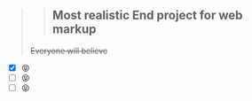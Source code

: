 
>> ## Most realistic End project for web markup
>
> ~~Everyone will believe~~

- [x] :stuck_out_tongue_closed_eyes:
- [ ] :stuck_out_tongue_closed_eyes:
- [ ] :stuck_out_tongue_closed_eyes:
